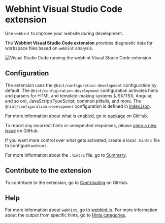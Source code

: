 # Webhint Visual Studio Code extension

Use `webhint` to improve your website during development.

The **Webhint Visual Studio Code extension** provides diagnostic data for workspace files based on `webhint` analysis.

![Visual Studio Code running the webhint Visual Studio Code extension][ImageVisualStudioCodeRunningWebhintExtension]

## Configuration

The extension uses the `@hint/configuration-development` configuration by default.  The `@hint/configuration-development` configuration activates hints and parsers for HTML and template-making systems \(JSX/TSX, Angular, and so on\), JavaScript/TypeScript, common pitfalls, and more.  The `@hint/configuration-development` configuration is defined in [index.json][GithubWebhintioHintPackagesConfigurationDevelopmentIndexJson].

For more information about what is enabled, go to [package][GithubWebhintioHintPackagesExtensionVscode] on GitHub.

To report any incorrect hints or unexpected responses, please [open a new issue][GithubWebhintioHintIssuesNewTemplate] on GitHub.

If you want more control over what gets activated, create a local `.hintrc` file to configure `webhint`.

For more information about the `.hintrc` file, go to [Summary][WebhintDocsUserGuideConfiguringWebhintSummary].

## Contribute to the extension

To contribute to the extension, go to [Contributing][GithubWebhintioHintPackagesExtensionVscodeContributing] on GitHub.

## Help

For more information about `webhint`, go to [webhint.io][WebhintMain].  For more information about the output from specific hints, go to [Hints categories][WebhintDocsUserGuideHints].

<!-- image links -->

[ImageVisualStudioCodeRunningWebhintExtension]: https://user-images.githubusercontent.com/606594/69293022-71d89d00-0bbc-11ea-96ef-f90daa4b1374.gif "Visual Studio Code running the webhint extension"

<!-- links -->

[GithubWebhintioHintIssuesNewTemplate]: https://github.com/webhintio/hint/issues/new?labels=type%3Abug&template=1-bug-report.md&title=%5BBug%5D+Bug+description "New Issue - webhintio/hint | GitHub"
[GithubWebhintioHintPackagesConfigurationDevelopmentIndexJson]: https://github.com/webhintio/hint/blob/main/packages/configuration-development/index.json "index.json - webhintio/hint | GitHub"
[GithubWebhintioHintPackagesExtensionVscodeContributing]: https://github.com/webhintio/hint/blob/main/packages/extension-vscode/CONTRIBUTING.md "Contributing - webhintio/hint | GitHub"
[GithubWebhintioHintPackagesExtensionVscode]: https://github.com/webhintio/hint/blob/main/packages/extension-vscode "Webhint Visual Studio Code extension - webhintio/hint | GitHub"

[WebhintDocsUserGuideHints]: https://webhint.io/docs/user-guide/hints "Hints categories | webhint"
[WebhintDocsUserGuideConfiguringWebhintSummary]: https://webhint.io/docs/user-guide/configuring-webhint/summary "Configuring Webhint | webhint"
[WebhintMain]: https://webhint.io "webhint"
